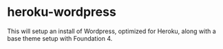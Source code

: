 heroku-wordpress
===================

This will setup an install of Wordpress, optimized for Heroku, along with a base theme setup with Foundation 4.
